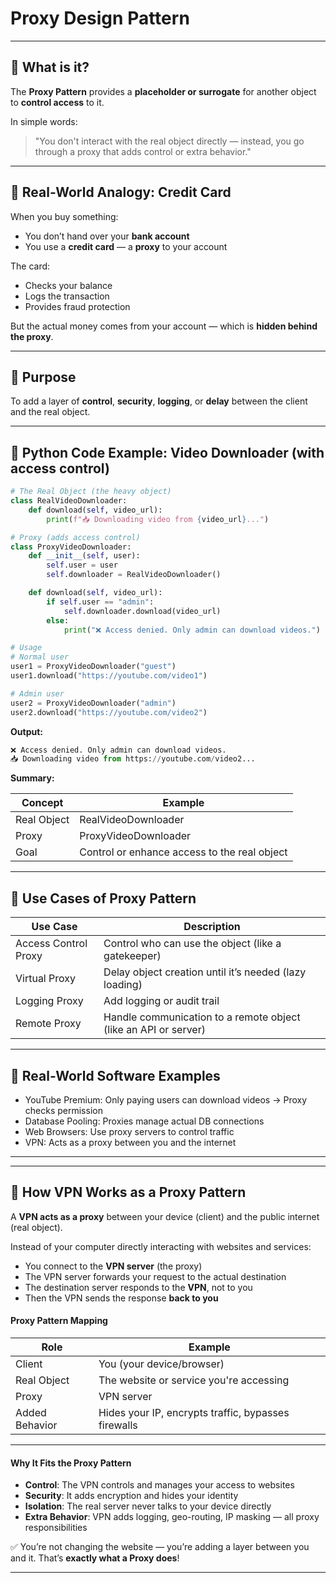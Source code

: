 # Proxy Design Pattern

---

## 🔹 What is it?

The **Proxy Pattern** provides a **placeholder or surrogate** for another object to **control access** to it.

In simple words:

> "You don't interact with the real object directly — instead, you go through a proxy that adds control or extra behavior."

---

## 🔹 Real-World Analogy: Credit Card

When you buy something:

- You don’t hand over your **bank account**
- You use a **credit card** — a **proxy** to your account

The card:

- Checks your balance  
- Logs the transaction  
- Provides fraud protection  

But the actual money comes from your account — which is **hidden behind the proxy**.

---

## 🔹 Purpose

To add a layer of **control**, **security**, **logging**, or **delay** between the client and the real object.

---

## 🐍 Python Code Example: Video Downloader (with access control)

```python
# The Real Object (the heavy object)
class RealVideoDownloader:
    def download(self, video_url):
        print(f"📥 Downloading video from {video_url}...")

# Proxy (adds access control)
class ProxyVideoDownloader:
    def __init__(self, user):
        self.user = user
        self.downloader = RealVideoDownloader()

    def download(self, video_url):
        if self.user == "admin":
            self.downloader.download(video_url)
        else:
            print("❌ Access denied. Only admin can download videos.")

# Usage
# Normal user
user1 = ProxyVideoDownloader("guest")
user1.download("https://youtube.com/video1")

# Admin user
user2 = ProxyVideoDownloader("admin")
user2.download("https://youtube.com/video2")
```

**Output:**
```python
❌ Access denied. Only admin can download videos.
📥 Downloading video from https://youtube.com/video2...
```

**Summary:**

| Concept      | Example               |
|--------------|------------------------|
| Real Object  | RealVideoDownloader    |
| Proxy        | ProxyVideoDownloader   |
| Goal         | Control or enhance access to the real object |

---

## 🔹 Use Cases of Proxy Pattern

| Use Case              | Description                                                    |
|------------------------|----------------------------------------------------------------|
| Access Control Proxy   | Control who can use the object (like a gatekeeper)             |
| Virtual Proxy          | Delay object creation until it’s needed (lazy loading)         |
| Logging Proxy          | Add logging or audit trail                                     |
| Remote Proxy           | Handle communication to a remote object (like an API or server)|

---

## 🔹 Real-World Software Examples

- YouTube Premium: Only paying users can download videos → Proxy checks permission  
- Database Pooling: Proxies manage actual DB connections  
- Web Browsers: Use proxy servers to control traffic  
- VPN: Acts as a proxy between you and the internet  

---

---

## 🔹 How VPN Works as a Proxy Pattern

A **VPN acts as a proxy** between your device (client) and the public internet (real object).

Instead of your computer directly interacting with websites and services:
- You connect to the **VPN server** (the proxy)
- The VPN server forwards your request to the actual destination
- The destination server responds to the **VPN**, not to you
- Then the VPN sends the response **back to you**

#### Proxy Pattern Mapping

| Role               | Example                                 |
|--------------------|------------------------------------------|
| Client             | You (your device/browser)               |
| Real Object        | The website or service you're accessing |
| Proxy              | VPN server                              |
| Added Behavior     | Hides your IP, encrypts traffic, bypasses firewalls |

---

#### Why It Fits the Proxy Pattern

- **Control**: The VPN controls and manages your access to websites
- **Security**: It adds encryption and hides your identity
- **Isolation**: The real server never talks to your device directly
- **Extra Behavior**: VPN adds logging, geo-routing, IP masking — all proxy responsibilities

✅ You’re not changing the website — you’re adding a layer between you and it. That’s **exactly what a Proxy does**!

---

